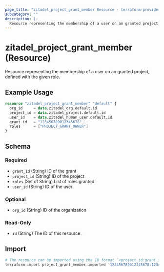 ```yaml
---
page_title: "zitadel_project_grant_member Resource - terraform-provider-zitadel"
subcategory: ""
description: |-
  Resource representing the membership of a user on an granted project, defined with the given role.
---
```


# zitadel_project_grant_member (Resource)

Resource representing the membership of a user on an granted project, defined with the given role.

## Example Usage

```terraform
resource "zitadel_project_grant_member" "default" {
  org_id     = data.zitadel_org.default.id
  project_id = data.zitadel_project.default.id
  user_id    = data.zitadel_human_user.default.id
  grant_id   = "123456789012345678"
  roles      = ["PROJECT_GRANT_OWNER"]
}
```

<!-- schema generated by tfplugindocs -->
## Schema

### Required

- `grant_id` (String) ID of the grant
- `project_id` (String) ID of the project
- `roles` (Set of String) List of roles granted
- `user_id` (String) ID of the user

### Optional

- `org_id` (String) ID of the organization

### Read-Only

- `id` (String) The ID of this resource.

## Import

```bash
# The resource can be imported using the ID format `<project_id:grant_id:user_id[:org_id]>`, e.g.
terraform import project_grant_member.imported '123456789012345678:123456789012345678:123456789012345678:123456789012345678'
```
